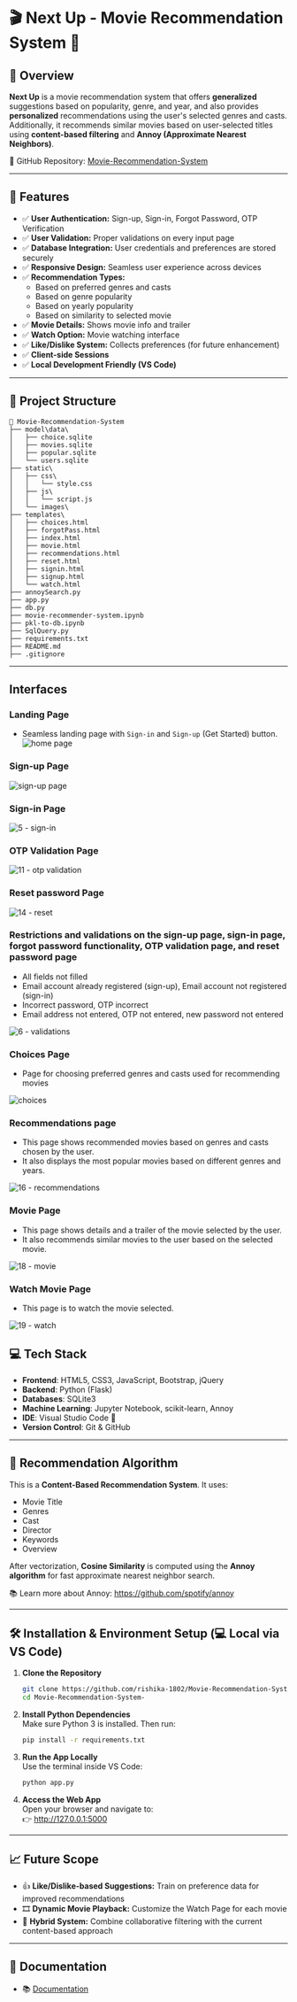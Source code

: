 # 🎬 Next Up - Movie Recommendation System 🍿

## 🌟 Overview  
**Next Up** is a movie recommendation system that offers **generalized** suggestions based on popularity, genre, and year, and also provides **personalized** recommendations using the user's selected genres and casts. Additionally, it recommends similar movies based on user-selected titles using **content-based filtering** and **Annoy (Approximate Nearest Neighbors)**.

🔗 GitHub Repository: [Movie-Recommendation-System](https://github.com/rishika-1802/Movie-Recommendation-System-.git)

---

## 🚀 Features  
- ✅ **User Authentication:** Sign-up, Sign-in, Forgot Password, OTP Verification  
- ✅ **User Validation:** Proper validations on every input page  
- ✅ **Database Integration:** User credentials and preferences are stored securely  
- ✅ **Responsive Design:** Seamless user experience across devices  
- ✅ **Recommendation Types:**
  - Based on preferred genres and casts  
  - Based on genre popularity  
  - Based on yearly popularity  
  - Based on similarity to selected movie  
- ✅ **Movie Details:** Shows movie info and trailer  
- ✅ **Watch Option:** Movie watching interface  
- ✅ **Like/Dislike System:** Collects preferences (for future enhancement)  
- ✅ **Client-side Sessions**  
- ✅ **Local Development Friendly (VS Code)**

---

## 🧭 Project Structure  

```
📁 Movie-Recommendation-System
├── model\data\
│   ├── choice.sqlite
│   ├── movies.sqlite
│   ├── popular.sqlite
│   └── users.sqlite
├── static\
│   ├── css\
│   │   └── style.css
│   ├── js\
│   │   └── script.js
│   └── images\
├── templates\
│   ├── choices.html
│   ├── forgotPass.html
│   ├── index.html
│   ├── movie.html
│   ├── recommendations.html
│   ├── reset.html
│   ├── signin.html
│   ├── signup.html
│   └── watch.html
├── annoySearch.py
├── app.py
├── db.py
├── movie-recommender-system.ipynb
├── pkl-to-db.ipynb
├── SqlQuery.py
├── requirements.txt
├── README.md
├── .gitignore
```

---
## Interfaces

### Landing Page
* Seamless landing page with `Sign-in` and `Sign-up` (Get Started) button.
![home page](https://github.com/user-attachments/assets/9f8ea588-5795-4072-bf42-1dffc10c8965)

### Sign-up Page
![sign-up page](https://github.com/user-attachments/assets/0dc43bec-462f-4f2b-9de5-53a75a6d1b6c)

### Sign-in Page
![5 - sign-in](https://github.com/user-attachments/assets/2e6e7cf1-a8a0-4ba9-be77-0b3fac610242)
### OTP Validation Page
![11 - otp validation](https://user-images.githubusercontent.com/55057608/170730305-cbccfd03-cf80-45aa-b893-734503d01a30.png)

### Reset password Page
![14 - reset](https://user-images.githubusercontent.com/55057608/170730899-809feb1c-eb6a-4a06-b6e8-c4ba3ea1085d.png)

### Restrictions and validations on the sign-up page, sign-in page, forgot password functionality, OTP validation page, and reset password page
* All fields not filled
* Email account already registered (sign-up), Email account not registered (sign-in)
* Incorrect password, OTP incorrect
* Email address not entered, OTP not entered, new password not entered

![6 - validations](https://user-images.githubusercontent.com/55057608/170794709-7b6623b8-6fe8-4248-ae0e-c02f49a42034.PNG)

### Choices Page
* Page for choosing preferred genres and casts used for recommending movies

![choices](https://user-images.githubusercontent.com/55057608/170731172-7ac6e050-93ab-433f-9d38-2466972cc5d6.png)

### Recommendations page
* This page shows recommended movies based on genres and casts chosen by the user.
* It also displays the most popular movies based on different genres and years.

![16 - recommendations](https://user-images.githubusercontent.com/55057608/170731099-138356e1-2113-4ae1-bebb-6740431432b1.png)

### Movie Page
* This page shows details and a trailer of the movie selected by the user.
* It also recommends similar movies to the user based on the selected movie.

![18 - movie](https://user-images.githubusercontent.com/55057608/170731745-71dcabad-78ca-489e-92cd-402900a14845.png)

### Watch Movie Page
* This page is to watch the movie selected.

![19 - watch](https://user-images.githubusercontent.com/55057608/170731856-2595f39a-4ea1-41e3-9160-d699d82bf578.png)


## 💻 Tech Stack  
- **Frontend**: HTML5, CSS3, JavaScript, Bootstrap, jQuery  
- **Backend**: Python (Flask)  
- **Databases**: SQLite3  
- **Machine Learning**: Jupyter Notebook, scikit-learn, Annoy  
- **IDE**: Visual Studio Code 💙  
- **Version Control**: Git & GitHub  

---

## 🧠 Recommendation Algorithm  
This is a **Content-Based Recommendation System**. It uses:
- Movie Title
- Genres
- Cast
- Director
- Keywords
- Overview

After vectorization, **Cosine Similarity** is computed using the **Annoy algorithm** for fast approximate nearest neighbor search.

📚 Learn more about Annoy: https://github.com/spotify/annoy

---

## 🛠️ Installation & Environment Setup (💻 Local via VS Code)

1. **Clone the Repository**  
   ```bash
   git clone https://github.com/rishika-1802/Movie-Recommendation-System-.git
   cd Movie-Recommendation-System-
   ```

2. **Install Python Dependencies**  
   Make sure Python 3 is installed. Then run:
   ```bash
   pip install -r requirements.txt
   ```

3. **Run the App Locally**  
   Use the terminal inside VS Code:
   ```bash
   python app.py
   ```

4. **Access the Web App**  
   Open your browser and navigate to:  
   👉 http://127.0.0.1:5000

---

## 📈 Future Scope  
- 👍 **Like/Dislike-based Suggestions:** Train on preference data for improved recommendations  
- 🎞️ **Dynamic Movie Playback:** Customize the Watch Page for each movie  
- 🤝 **Hybrid System:** Combine collaborative filtering with the current content-based approach  

---

## 📄 Documentation    
- 📚 [Documentation](Documentation.docx)  
